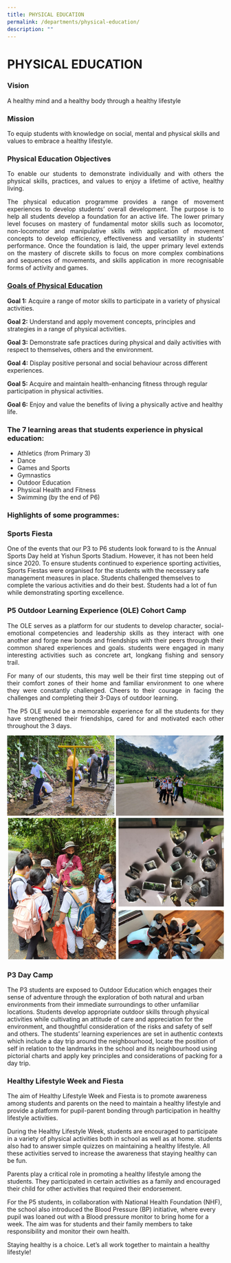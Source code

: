 ```yaml
---
title: PHYSICAL EDUCATION
permalink: /departments/physical-education/
description: ""
---
```

# PHYSICAL EDUCATION

### Vision

A healthy mind and a healthy body through a healthy lifestyle 

### Mission 

To equip students with knowledge on social, mental and physical skills and values to embrace a healthy lifestyle.

### **Physical Education Objectives** 

<p style="text-align: justify;">To enable our students to demonstrate individually and with others the physical skills, practices, and values to enjoy a lifetime of active, healthy living.</p>

<p style="text-align: justify;">The physical education programme provides a range of movement experiences to develop students’ overall development. The purpose is to help all students develop a foundation for an active life. The lower primary level focuses on mastery of fundamental motor skills such as locomotor, non-locomotor and manipulative skills with application of movement concepts to develop efficiency, effectiveness and versatility in students’ performance. Once the foundation is laid, the upper primary level extends on the mastery of discrete skills to focus on more complex combinations and sequences of movements, and skills application in more recognisable forms of activity and games.</p>

### **<u>Goals of Physical Education</u>**  

**Goal 1:** Acquire a range of motor skills to participate in a variety of physical activities.

**Goal 2:** Understand and apply movement concepts, principles and strategies in a range of physical activities.

**Goal 3:** Demonstrate safe practices during physical and daily activities with respect to themselves, others and the environment.

**Goal 4:** Display positive personal and social behaviour across different experiences.

**Goal 5:** Acquire and maintain health-enhancing fitness through regular participation in physical activities.

**Goal 6:** Enjoy and value the benefits of living a physically active and healthy life.

### **The 7 learning areas that students experience in physical education:**

* Athletics (from Primary 3)
* Dance
* Games and Sports
* Gymnastics
* Outdoor Education
* Physical Health and Fitness
* Swimming (by the end of P6)

### **Highlights of some programmes:**

### Sports Fiesta  

One of the events that our P3 to P6 students look forward to is the Annual Sports Day held at Yishun Sports Stadium. However, it has not been held since 2020. To ensure students continued to experience sporting activities, Sports Fiestas were organised for the students with the necessary safe management measures in place. Students challenged themselves to complete the various activities and do their best. Students had a lot of fun while demonstrating sporting excellence.

### P5 Outdoor Learning Experience (OLE) Cohort Camp

<p style="text-align: justify;">The OLE serves as a platform for our students to develop character, social-emotional competencies and leadership skills as they interact with one another and forge new bonds and friendships with their peers through their common shared experiences and goals. students were engaged in many interesting activities such as concrete art, longkang fishing and sensory trail.</p>

<p style="text-align: justify;">For many of our students, this may well be their first time stepping out of their comfort zones of their home and familiar environment to one where they were constantly challenged. Cheers to their courage in facing the challenges and completing their 3-Days of outdoor learning.</p>

<p style="text-align: justify;">The P5 OLE would be a memorable experience for all the students for they have strengthened their friendships, cared for and motivated each other throughout the 3 days.</p>

![](/images/Departments/PHYSICAL%20EDUCATION/P32.png)

### P3 Day Camp  

The P3 students are exposed to Outdoor Education which engages their sense of adventure through the exploration of both natural and urban environments from their immediate surroundings to other unfamiliar locations. Students develop appropriate outdoor skills through physical activities while cultivating an attitude of care and appreciation for the environment, and thoughtful consideration of the risks and safety of self and others. The students’ learning experiences are set in authentic contexts which include a day trip around the neighbourhood, locate the position of self in relation to the landmarks in the school and its neighbourhood using pictorial charts and apply key principles and considerations of packing for a day trip. 

### Healthy Lifestyle Week and Fiesta

The aim of Healthy Lifestyle Week and Fiesta is to promote awareness among students and parents on the need to maintain a healthy lifestyle and provide a platform for pupil-parent bonding through participation in healthy lifestyle activities.

During the Healthy Lifestyle Week, students are encouraged to participate in a variety of physical activities both in school as well as at home. students also had to answer simple quizzes on maintaining a healthy lifestyle. All these activities served to increase the awareness that staying healthy can be fun.  

Parents play a critical role in promoting a healthy lifestyle among the students. They participated in certain activities as a family and encouraged their child for other activities that required their endorsement. 

For the P5 students, in collaboration with National Health Foundation (NHF), the school also introduced the Blood Pressure (BP) initiative, where every pupil was loaned out with a Blood pressure monitor to bring home for a week. The aim was for students and their family members to take responsibility and monitor their own health.

Staying healthy is a choice. Let’s all work together to maintain a healthy lifestyle!